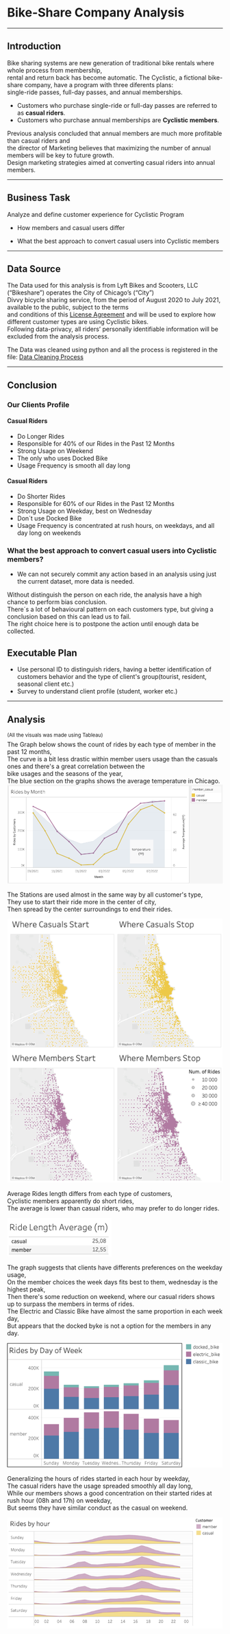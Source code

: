 # Bike-Share Company Analysis

---------------------------
Introduction
---------------------------

Bike sharing systems are new generation of traditional bike rentals where whole process from membership,  
rental and return back has become automatic. 
The Cyclistic, a fictional bike-share company, have a program with three diferents plans:  
single-ride passes, full-day passes, and annual memberships.  

 - Customers who purchase single-ride or full-day passes are referred to as **casual riders**.  
 - Customers who purchase annual memberships are **Cyclistic members**.  

Previous analysis concluded that annual members are much more profitable than casual riders and  
the director of Marketing believes that maximizing the number of annual members will be key to future growth.  
Design marketing strategies aimed at converting casual riders into annual members.

---------------------------
Business Task
---------------------------

Analyze and define customer experience for Cyclistic Program

 - How members and casual users differ

 - What the best approach to convert casual users into Cyclistic members

---------------------------
Data Source
---------------------------

The Data used for this analysis is from Lyft Bikes and Scooters, LLC (“Bikeshare”) operates the City of Chicago’s (“City”)  
Divvy bicycle sharing service, from the period of August 2020 to July 2021, available to the public, subject to the terms  
and conditions of this [License Agreement](ride.divvybikes.com/data-license-agreement) and will be used to explore how different customer types are using Cyclistic bikes.  
Following data-privacy, all riders’ personally identifiable information will be excluded from the analysis process. 

The Data was cleaned using python and all the process is registered in the file: [Data Cleaning Process](data_cleaning.ipynb)

---------------------------
Conclusion
---------------------------

### Our Clients Profile

#### Casual Riders

 - Do Longer Rides
 - Responsible for 40% of our Rides in the Past 12 Months
 - Strong Usage on Weekend
 - The only who uses Docked Bike
 - Usage Frequency is smooth all day long 

#### Casual Riders

 - Do Shorter Rides
 - Responsible for 60% of our Rides in the Past 12 Months
 - Strong Usage on Weekday, best on Wednesday
 - Don´t use Docked Bike
 - Usage Frequency is concentrated at rush hours, on weekdays, and all day long on weekends 

### What the best approach to convert casual users into Cyclistic members?

 - We can not securely commit any action based in an analysis using just the current dataset, more data is needed.  

Without distinguish the person on each ride, the analysis have a high chance to perform bias conclusion.  
There´s a lot of behavioural pattern on each customers type, but giving a conclusion based on this can lead us to fail.  
The right choice here is to postpone the action until enough data be collected.


## Executable Plan

 - Use personal ID to distinguish riders, having a better identification of customers behavior and the type of client's group(tourist, resident, seasonal client etc.)
 - Survey to understand client profile (student, worker etc.)


---------------------------
Analysis
---------------------------
<sup>(All the visuals was made using Tableau)</sup>  
The Graph below shows the count of rides by each type of member in the past 12 months,  
The curve is a bit less drastic within member users usage than the casuals ones and there's a great correlation between the  
bike usages and the seasons of the year,   
The blue section on the graphs shows the average temperature in Chicago.  
![Rides by Month](ride_by_month.png)  

The Stations are used almost in the same way by all customer's type,  
They use to start their ride more in the center of city,  
Then spread by the center surroundings to end their rides.    

![Station Map](station_map.png)
  
Average Rides length differs from each type of customers,  
Cyclistic members apparently do short rides,  
The average is lower than casual riders, who may prefer to do longer rides.

![Len Avg](length_Avg.png)

The graph suggests that clients have differents preferences on the weekday usage,  
On the member choices the week days fits best to them, wednesday is the highest peak,  
Then there's some reduction on weekend, where our casual riders shows up to surpass the members in terms of rides.  
The Electric and Classic Bike have almost the same proportion in each week day,  
But appears that the docked byke is not a option for the members in any day.

![Usage by Weekday](usage_by_weekday.png)  
  
Generalizing the hours of rides started in each hour by weekday,  
The casual riders have the usage spreaded smoothly all day long,  
While our members shows a good concentration on their started rides at rush hour (08h and 17h) on weekday,  
But seems they have similar conduct as the casual on weekend.

![Usage by Hour](ride_by_hour.png)
